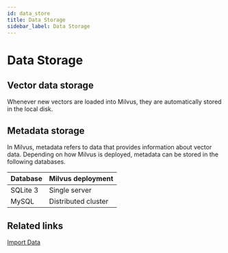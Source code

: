 ```yaml
---
id: data_store
title: Data Storage
sidebar_label: Data Storage
---
```


# Data Storage

## Vector data storage

Whenever new vectors are loaded into Milvus, they are automatically stored in the local disk.

## Metadata storage

In Milvus, metadata refers to data that provides information about vector data. Depending on how Milvus is deployed, metadata can be stored in the following databases.

| Database | Milvus deployment           |
| -------- | --------------------------- |
| SQLite 3 | Single server               |
| MySQL    | Distributed cluster         |

## Related links
[Import Data](../userguide/import_data.md)
